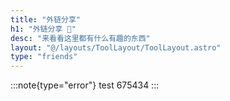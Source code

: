 ```yaml
---
title: "外链分享"
h1: "外链分享 🎴"
desc: "来看看这里都有什么有趣的东西"
layout: "@/layouts/ToolLayout/ToolLayout.astro"
type: "friends"
---
```


:::note{type="error"}
test 675434
:::
